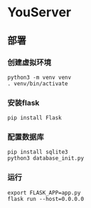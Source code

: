 # YouServer

## 部署

### 创建虚拟环境

```shell
python3 -m venv venv
. venv/bin/activate
```

### 安装flask

```shell
pip install Flask
```
### 配置数据库

```shell
pip install sqlite3
python3 database_init.py
```

### 运行

```shell
export FLASK_APP=app.py
flask run --host=0.0.0.0
```


